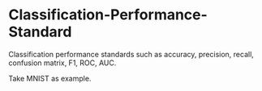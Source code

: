 # Classification-Performance-Standard

Classification performance standards such as accuracy, precision, recall, confusion matrix, F1, ROC, AUC.

Take MNIST as example.
